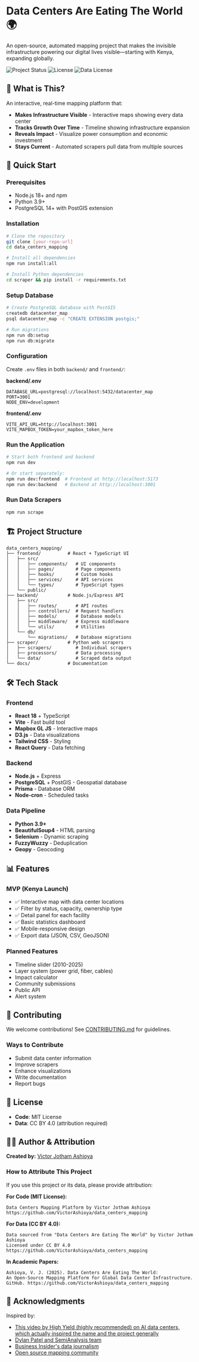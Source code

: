# Data Centers Are Eating The World 🌍

An open-source, automated mapping project that makes the invisible infrastructure powering our digital lives visible—starting with Kenya, expanding globally.

![Project Status](https://img.shields.io/badge/status-alpha-orange)
![License](https://img.shields.io/badge/license-MIT-blue)
![Data License](https://img.shields.io/badge/data-CC%20BY%204.0-green)

## 🎯 What is This?

An interactive, real-time mapping platform that:
- **Makes Infrastructure Visible** - Interactive maps showing every data center
- **Tracks Growth Over Time** - Timeline showing infrastructure expansion
- **Reveals Impact** - Visualize power consumption and economic investment
- **Stays Current** - Automated scrapers pull data from multiple sources

## 🚀 Quick Start

### Prerequisites

- Node.js 18+ and npm
- Python 3.9+
- PostgreSQL 14+ with PostGIS extension

### Installation

```bash
# Clone the repository
git clone [your-repo-url]
cd data_centers_mapping

# Install all dependencies
npm run install:all

# Install Python dependencies
cd scraper && pip install -r requirements.txt
```

### Setup Database

```bash
# Create PostgreSQL database with PostGIS
createdb datacenter_map
psql datacenter_map -c "CREATE EXTENSION postgis;"

# Run migrations
npm run db:setup
npm run db:migrate
```

### Configuration

Create `.env` files in both `backend/` and `frontend/`:

**backend/.env**
```env
DATABASE_URL=postgresql://localhost:5432/datacenter_map
PORT=3001
NODE_ENV=development
```

**frontend/.env**
```env
VITE_API_URL=http://localhost:3001
VITE_MAPBOX_TOKEN=your_mapbox_token_here
```

### Run the Application

```bash
# Start both frontend and backend
npm run dev

# Or start separately:
npm run dev:frontend  # Frontend at http://localhost:5173
npm run dev:backend   # Backend at http://localhost:3001
```

### Run Data Scrapers

```bash
npm run scrape
```

## 🏗️ Project Structure

```
data_centers_mapping/
├── frontend/          # React + TypeScript UI
│   ├── src/
│   │   ├── components/   # UI components
│   │   ├── pages/        # Page components
│   │   ├── hooks/        # Custom hooks
│   │   ├── services/     # API services
│   │   └── types/        # TypeScript types
│   └── public/
├── backend/           # Node.js/Express API
│   ├── src/
│   │   ├── routes/       # API routes
│   │   ├── controllers/  # Request handlers
│   │   ├── models/       # Database models
│   │   ├── middleware/   # Express middleware
│   │   └── utils/        # Utilities
│   └── db/
│       └── migrations/   # Database migrations
├── scraper/           # Python web scrapers
│   ├── scrapers/         # Individual scrapers
│   ├── processors/       # Data processing
│   └── data/             # Scraped data output
└── docs/              # Documentation
```

## 🛠️ Tech Stack

### Frontend
- **React 18** + TypeScript
- **Vite** - Fast build tool
- **Mapbox GL JS** - Interactive maps
- **D3.js** - Data visualizations
- **Tailwind CSS** - Styling
- **React Query** - Data fetching

### Backend
- **Node.js** + Express
- **PostgreSQL** + PostGIS - Geospatial database
- **Prisma** - Database ORM
- **Node-cron** - Scheduled tasks

### Data Pipeline
- **Python 3.9+**
- **BeautifulSoup4** - HTML parsing
- **Selenium** - Dynamic scraping
- **FuzzyWuzzy** - Deduplication
- **Geopy** - Geocoding

## 📊 Features

### MVP (Kenya Launch)
- ✅ Interactive map with data center locations
- ✅ Filter by status, capacity, ownership type
- ✅ Detail panel for each facility
- ✅ Basic statistics dashboard
- ✅ Mobile-responsive design
- ✅ Export data (JSON, CSV, GeoJSON)

### Planned Features
- Timeline slider (2010-2025)
- Layer system (power grid, fiber, cables)
- Impact calculator
- Community submissions
- Public API
- Alert system

## 🤝 Contributing

We welcome contributions! See [CONTRIBUTING.md](CONTRIBUTING.md) for guidelines.

### Ways to Contribute
- Submit data center information
- Improve scrapers
- Enhance visualizations
- Write documentation
- Report bugs

## 📄 License

- **Code**: MIT License
- **Data**: CC BY 4.0 (attribution required)

## 👨‍💻 Author & Attribution

**Created by:** [Victor Jotham Ashioya](https://github.com/VictorAshioya)

### How to Attribute This Project

If you use this project or its data, please provide attribution:

**For Code (MIT License):**
```
Data Centers Mapping Platform by Victor Jotham Ashioya
https://github.com/VictorAshioya/data_centers_mapping
```

**For Data (CC BY 4.0):**
```
Data sourced from "Data Centers Are Eating The World" by Victor Jotham Ashioya
Licensed under CC BY 4.0
https://github.com/VictorAshioya/data_centers_mapping
```

**In Academic Papers:**
```
Ashioya, V. J. (2025). Data Centers Are Eating The World: 
An Open-Source Mapping Platform for Global Data Center Infrastructure. 
GitHub. https://github.com/VictorAshioya/data_centers_mapping
```

## 🙏 Acknowledgments

Inspired by:
- [This video by High Yield (highly recommended) on AI data centers, which actually inspired the name and the project generally](https://youtu.be/dhqoTku-HAA?si=yJXug7yQvd06VYhk)
- [Dylan Patel and SemiAnalysis team](https://semianalysis.com)
- [Business Insider's data journalism](https://www.businessinsider.com/data-center-locations-us-map-ai-boom-2025-9)
- [Open source mapping community](https://www.openstreetmap.org)